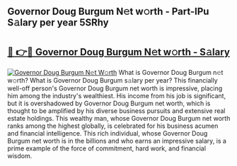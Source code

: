 ## Governor Doug Burgum N𝚎t w𝚘rth - Part-IPu S𝚊lary per year 5SRhy

# <h2><a href="http://gc1h20f.nevu.top/?p=Governor+Doug+Burgum">🔗 👉🔴 Governor Doug Burgum N𝚎t w𝚘rth - S𝚊lary</a></h2>

[![Governor Doug Burgum N𝚎t W𝚘rth](https://i.imgur.com/Oavwk0R.jpeg)](http://gc1h20f.nevu.top/?p=Governor+Doug+Burgum)
What is Governor Doug Burgum n𝚎t w𝚘rth? What is Governor Doug Burgum s𝚊lary per year?
This financially well-off person's Governor Doug Burgum net worth is impressive, placing him among the industry's wealthiest. His income from his job is significant, but it is overshadowed by Governor Doug Burgum net worth, which is thought to be amplified by his diverse business pursuits and extensive real estate holdings. This wealthy man, whose Governor Doug Burgum net worth ranks among the highest globally, is celebrated for his business acumen and financial intelligence. This rich individual, whose Governor Doug Burgum net worth is in the billions and who earns an impressive salary, is a prime example of the force of commitment, hard work, and financial wisdom.
